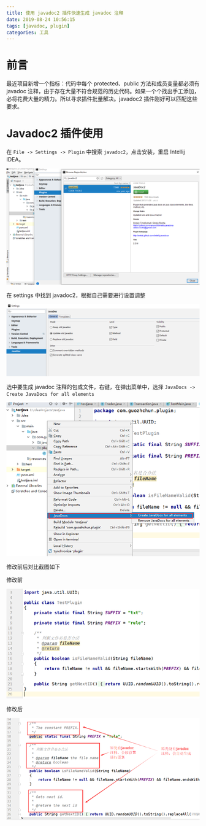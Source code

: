 ```yaml
---
title: 使用 javadoc2 插件快速生成 javadoc 注释
date: 2019-08-24 10:56:15
tags: [javadoc, plugin]
categories: 工具
---
```


# 前言

最近项目新增一个指标：代码中每个 protected、public 方法和成员变量都必须有 javadoc 注释，由于存在大量不符合规范的历史代码。如果一个个找出手工添加，必将花费大量的精力。所以寻求插件批量解决。javadoc2 插件刚好可以匹配这些要求。

<!-- more -->

# Javadoc2 插件使用

在 `File -> Settings -> Plugin` 中搜索 `javadoc2`，点击安装，重启 Intellij IDEA。

![javadoc2 plugin](/images/javadoc2-1.png)

在 settings 中找到 javadoc2，根据自己需要进行设置调整

![javadoc2 setting](/images/javadoc2-2.png)

选中要生成 javadoc 注释的包或文件，右键，在弹出菜单中，选择 `JavaDocs -> Create JavaDocs for all elements`

![javadoc2 create javadoc](/images/javadoc2-3.png)

修改前后对比截图如下

修改前

![javadoc2 before update](/images/javadoc2-4.png)

修改后

![javadoc2 after update](/images/javadoc2-5.png)